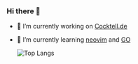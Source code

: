 ### Hi there 👋

- 🔭 I’m currently working on [Cocktell.de](https://github.com/Blacktea1501/Cocktell.de)
- 🌱 I’m currently learning [neovim](https://neovim.io/) and [GO](https://go.dev/)

  ![Top Langs](https://github-readme-stats-kappa-five-22.vercel.app/api/top-langs/?username=donatienLeray&layout=compact)

